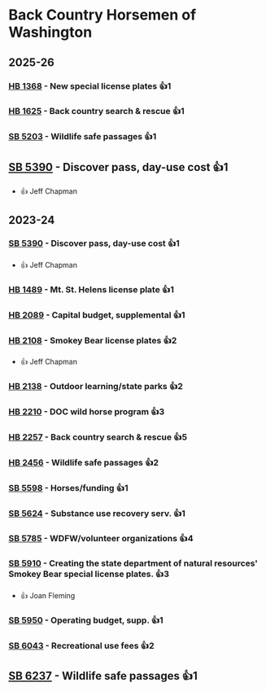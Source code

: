 # Back Country Horsemen of Washington
## 2025-26

### [HB 1368](/bill/2025-26/hb/1368/) - New special license plates 👍1  

### [HB 1625](/bill/2025-26/hb/1625/) - Back country search & rescue 👍1  

### [SB 5203](/bill/2025-26/sb/5203/) - Wildlife safe passages 👍1  

## [SB 5390](/bill/2025-26/sb/5390/) - Discover pass, day-use cost 👍1  
* 👍 Jeff Chapman

## 2023-24

### [SB 5390](/bill/2023-24/sb/5390/) - Discover pass, day-use cost 👍1  
* 👍 Jeff Chapman

### [HB 1489](/bill/2023-24/hb/1489/) - Mt. St. Helens license plate 👍1  

### [HB 2089](/bill/2023-24/hb/2089/) - Capital budget, supplemental 👍1  

### [HB 2108](/bill/2023-24/hb/2108/) - Smokey Bear license plates 👍2  
* 👍 Jeff Chapman

### [HB 2138](/bill/2023-24/hb/2138/) - Outdoor learning/state parks 👍2  

### [HB 2210](/bill/2023-24/hb/2210/) - DOC wild horse program 👍3  

### [HB 2257](/bill/2023-24/hb/2257/) - Back country search & rescue 👍5  

### [HB 2456](/bill/2023-24/hb/2456/) - Wildlife safe passages 👍2  

### [SB 5598](/bill/2023-24/sb/5598/) - Horses/funding 👍1  

### [SB 5624](/bill/2023-24/sb/5624/) - Substance use recovery serv. 👍1  

### [SB 5785](/bill/2023-24/sb/5785/) - WDFW/volunteer organizations 👍4  

### [SB 5910](/bill/2023-24/sb/5910/) - Creating the state department of natural resources' Smokey Bear special license plates. 👍3  
* 👍 Joan Fleming

### [SB 5950](/bill/2023-24/sb/5950/) - Operating budget, supp. 👍1  

### [SB 6043](/bill/2023-24/sb/6043/) - Recreational use fees 👍2  

## [SB 6237](/bill/2023-24/sb/6237/) - Wildlife safe passages 👍1  
